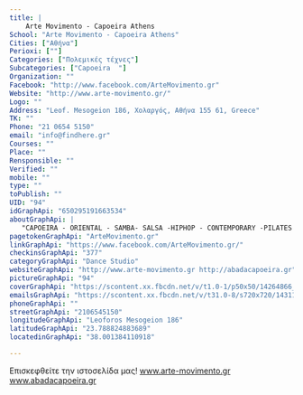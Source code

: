 ```yaml
---
title: |
    Arte Movimento - Capoeira Athens
School: "Arte Movimento - Capoeira Athens"
Cities: ["Αθήνα"]
Perioxi: [""]
Categories: ["Πολεμικές τέχνες"]
Subcategories: ["Capoeira  "]
Organization: ""
Facebook: "http://www.facebook.com/ArteMovimento.gr"
Website: "http://www.arte-movimento.gr/"
Logo: ""
Address: "Leof. Mesogeion 186, Χολαργός, Αθήνα 155 61, Greece"
TK: ""
Phone: "21 0654 5150"
email: "info@findhere.gr"
Courses: ""
Place: ""
Rensponsible: ""
Verified: ""
mobile: ""
type: ""
toPublish: ""
UID: "94"
idGraphApi: "650295191663534"
aboutGraphApi: | 
   "CAPOEIRA - ORIENTAL - SAMBA- SALSA -HIPHOP - CONTEMPORARY -PILATES EQUIPMENT -PILATES MATWORK -ASHTANGA YOGA "
pagetokenGraphApi: "ArteMovimento.gr"
linkGraphApi: "https://www.facebook.com/ArteMovimento.gr/"
checkinsGraphApi: "377"
categoryGraphApi: "Dance Studio"
websiteGraphApi: "http://www.arte-movimento.gr http://abadacapoeira.gr"
pictureGraphApi: "94"
coverGraphApi: "https://scontent.xx.fbcdn.net/v/t1.0-1/p50x50/14264866_1508415182518193_5451384112606071687_n.jpg?oh=534c5d5cbbe16f1cdd8b0ac8c268ffbc&amp;oe=5B3C0735"
emailsGraphApi: "https://scontent.xx.fbcdn.net/v/t31.0-8/s720x720/14311388_1508415589184819_3667836055629194152_o.jpg?oh=e0be62ae8841df18e68881dac6c6925b&amp;oe=5B06BA15"
phoneGraphApi: ""
streetGraphApi: "2106545150"
longitudeGraphApi: "Leoforos Mesogeion 186"
latitudeGraphApi: "23.788824883689"
locatedinGraphApi: "38.001384110918"

---
```


Επισκεφθείτε την ιστοσελίδα μας! www.arte-movimento.gr www.abadacapoeira.gr

